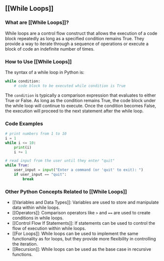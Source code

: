 ## [[While Loops]]

### What are [[While Loops]]?
While loops are a control flow construct that allows the execution of a code block repeatedly as long as a specified condition remains True. They provide a way to iterate through a sequence of operations or execute a block of code an indefinite number of times.

### How to Use [[While Loops]]
The syntax of a while loop in Python is:

```python
while condition:
    # code block to be executed while condition is True
```

The `condition` is typically a comparison expression that evaluates to either True or False. As long as the condition remains True, the code block under the while loop will continue to execute. Once the condition becomes False, the execution will proceed to the next statement after the while loop.

### Code Examples
```python
# print numbers from 1 to 10
i = 1
while i <= 10:
    print(i)
    i += 1
```

```python
# read input from the user until they enter "quit"
while True:
    user_input = input("Enter a command (or 'quit' to exit): ")
    if user_input == "quit":
        break
```

### Other Python Concepts Related to [[While Loops]]

- [[Variables and Data Types]]: Variables are used to store and manipulate data within while loops.
- [[Operators]]: Comparison operators like `>` and `==` are used to create conditions in while loops.
- [[Control Flow If Statements]]: If statements can be used to control the flow of execution within while loops.
- [[For Loops]]: While loops can be used to implement the same functionality as for loops, but they provide more flexibility in controlling the iteration.
- [[Recursion]]: While loops can be used as the base case in recursive functions.